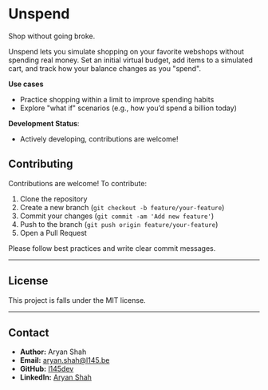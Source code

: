 # Unspend

Shop without going broke.

Unspend lets you simulate shopping on your favorite webshops without spending real money. Set an initial virtual budget, add items to a simulated cart, and track how your balance changes as you "spend".

**Use cases**

- Practice shopping within a limit to improve spending habits
- Explore "what if" scenarios (e.g., how you’d spend a billion today)

**Development Status**:

- Actively developing, contributions are welcome!

## Contributing

Contributions are welcome! To contribute:

1. Clone the repository
2. Create a new branch (`git checkout -b feature/your-feature`)
3. Commit your changes (`git commit -am 'Add new feature'`)
4. Push to the branch (`git push origin feature/your-feature`)
5. Open a Pull Request

Please follow best practices and write clear commit messages.

---

## License

This project is falls under the MIT license.

---

## Contact

- **Author:** Aryan Shah
- **Email:** [aryan.shah@l145.be](mailto:aryan.shah@l145.be)
- **GitHub:** [l145dev](https://github.com/l145dev/)
- **LinkedIn:** [Aryan Shah](https://www.linkedin.com/in/aryan-shah-l145/)
